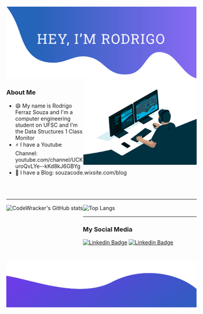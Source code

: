 ![alt text](./top.png)
<img align="right" alt="GIF" src="https://github.com/CodeWracker/CodeWracker/blob/master/code.gif?raw=true" width="300" height="auto" />

### About Me

- 😄 My name is Rodrigo Ferraz Souza and I'm a computer engineering student on UFSC and I'm the Data Structures 1 Class Monitor
- ⚡ I have a Youtube Channel: youtube.com/channel/UCKuroQvLYe--kKd8kJ6GBYg
- 💬 I have a Blog: souzacode.wixsite.com/blog

</br></br>




------


<img  height="150" align="left" src="https://github-readme-stats.vercel.app/api?username=CodeWracker" alt="CodeWracker's GitHub stats"/>
<img  height="150" src="https://github-readme-stats.vercel.app/api/top-langs/?username=CodeWracker&layout=compact" alt="Top Langs"/>



------




### My Social Media

[![Linkedin Badge](https://img.shields.io/badge/-LinkedIn-blue?style=flat-square&logo=Linkedin&logoColor=white)](https://www.linkedin.com/in/rodrigo-ferraz-souza-89ba39143/)
 [![Linkedin Badge](https://img.shields.io/badge/-StackOverflow-orange?style=flat-square&logo=stackoverflow&logoColor=white)](https://stackoverflow.com/users/15266137/rodrigo-ferraz-souza?tab=profile)


![alt text](./bottom.png)
